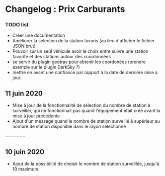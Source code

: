 # Changelog : Prix Carburants

### TODO list
- Créer une documentation
- Améliorer la sélection de la station favoris (au lieu d'afficher le fichier JSON brut)
- Pouvoir sur un seul véhicule avoir le choix entre suivre une station favorite et des stations autour des coordonnées
- se servir du plugin geotrav pour obtenir les coordonées (prendre exemple sur le plugin DarkSky ?)
- mettre en avant une confiance par rapport à la date de dernière mise à jour.


## 11 juin 2020
- Mise à jour de la fonctionnalité de sélection du nombre de station à surveiller, qui ne fonctionnait pas quand l'équipement était créé avant la mise à jour précédente
- Ajout d'un message quand le nombre de station surveillé à supérieur au nombre de station disponible dans le rayon sélectionné

=======
## 10 juin 2020
- Ajout de la possibilité de choisir le nombre de station surveillée, jusqu'à 10 maximum
